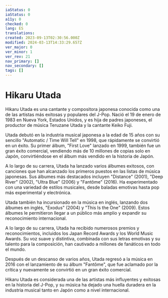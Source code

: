 ```yaml
---
iaStatus: 0
iaStatus: 0
a11y: 0
checked: 0
lang: ES
translations: 
created: 2023-09-13T02:30:56.000Z
modified: 2024-03-13T14:33:29.657Z
ver_major: 0
ver_minor: 1
ver_rev: 21
nav_primary: []
nav_secondary: []
tags: []
---
```

# Hikaru Utada

Hikaru Utada es una cantante y compositora japonesa conocida como una de las artistas más exitosas y populares del J-Pop. Nació el 19 de enero de 1983 en Nueva York, Estados Unidos, y es hija de padres japoneses, el productor de música Teruzane Utada y la cantante Keiko Fuji.

Utada debutó en la industria musical japonesa a la edad de 15 años con su sencillo "Automatic / Time Will Tell" en 1998, que rápidamente se convirtió en un éxito. Su primer álbum, "First Love" lanzado en 1999, también fue un gran éxito comercial, vendiendo más de 10 millones de copias solo en Japón, convirtiéndose en el álbum más vendido en la historia de Japón.

A lo largo de su carrera, Utada ha lanzado varios álbumes exitosos, con canciones que han alcanzado los primeros puestos en las listas de música japonesas. Sus álbumes más destacados incluyen "Distance" (2001), "Deep River" (2002), "Ultra Blue" (2006) y "Fantôme" (2016). Ha experimentado con una variedad de estilos musicales, desde baladas emotivas hasta pop más experimental y electrónica.

Utada también ha incursionado en la música en inglés, lanzando dos álbumes en inglés, "Exodus" (2004) y "This Is the One" (2009). Estos álbumes le permitieron llegar a un público más amplio y expandir su reconocimiento internacional.

A lo largo de su carrera, Utada ha recibido numerosos premios y reconocimientos, incluidos los Japan Record Awards y los World Music Awards. Su voz suave y distintiva, combinada con sus letras emotivas y su talento para la composición, han cautivado a millones de fanáticos en todo el mundo.

Después de un descanso de varios años, Utada regresó a la música en 2016 con el lanzamiento de su álbum "Fantôme", que fue aclamado por la crítica y nuevamente se convirtió en un gran éxito comercial.

Hikaru Utada es considerada una de las artistas más influyentes y exitosas en la historia del J-Pop, y su música ha dejado una huella duradera en la industria musical tanto en Japón como a nivel internacional.